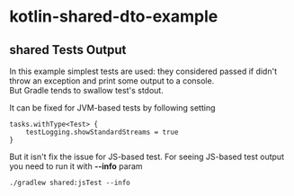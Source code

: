 # kotlin-shared-dto-example

## shared Tests Output

In this example simplest tests are used: they considered passed if didn't throw an exception and print some output to a console.  
But Gradle tends to swallow test's stdout.  

It can be fixed for JVM-based tests by following setting
```
tasks.withType<Test> {
    testLogging.showStandardStreams = true
}
```

But it isn't fix the issue for JS-based test.
For seeing JS-based test output you need to run it with **--info** param
```
./gradlew shared:jsTest --info
```

